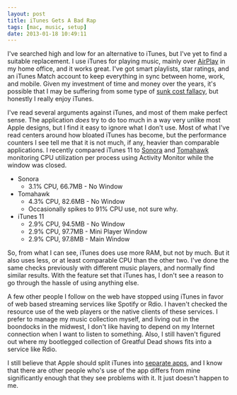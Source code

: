 ```yaml
---
layout: post
title: iTunes Gets A Bad Rap
tags: [mac, music, setup]
date: 2013-01-18 10:49:11
---
```


I've searched high and low for an alternative to iTunes, but I've yet to find a suitable replacement. I use iTunes for playing music, mainly over [AirPlay][1] in my home office, and it works great. I've got smart playlists, star ratings, and an iTunes Match account to keep everything in sync between home, work, and mobile. Given my investment of time and money over the years, it's possible that I may be suffering from some type of [sunk cost fallacy][2], but honestly I really enjoy iTunes. 

I've read several arguments against iTunes, and most of them make perfect sense. The application *does* try to do too much in a way very unlike most Apple designs, but I find it easy to ignore what I don't use. Most of what I've read centers around how bloated iTunes has become, but the performance counters I see tell me that it is not much, if any, heavier than comparable applications. I recently compared iTunes 11 to [Sonora][3] and [Tomahawk][4] monitoring CPU utilization per process using Activity Monitor while the window was closed. 

- Sonora 
	- 3.1% CPU, 66.7MB - No Window
- Tomahawk 
	- 4.3% CPU, 82.6MB - No Window
    - Occasionally spikes to 91% CPU use, not sure why.
- iTunes 11   
	- 2.9% CPU, 94.5MB - No Window
	- 2.9% CPU, 97.7MB - Mini Player Window
	- 2.9% CPU, 97.8MB - Main Window

So, from what I can see, iTunes does use more RAM, but not by much. But it also uses less, or at least comparable CPU than the other two. I've done the same checks previously with different music players, and normally find similar results. With the feature set that iTunes has, I don't see a reason to go through the hassle of using anything else. 

A few other people I follow on the web have stopped using iTunes in favor of web based streaming services like Spotify or Rdio. I haven't checked the resource use of the web players or the native clients of these services. I prefer to manage my music collection myself, and living out in the boondocks in the midwest, I don't like having to depend on my Internet connection when I want to listen to something. Also, I still haven't figured out where my bootlegged collection of Greatful Dead shows fits into a service like Rdio.

I still believe that Apple should split iTunes into [separate apps][5], and I know that there are other people who's use of the app differs from mine significantly enough that they see problems with it. It just doesn't happen to me.


[1]: https://www.apple.com/airportexpress/#airplay
[2]: https://en.wikipedia.org/wiki/Sunk_costs#Loss_aversion_and_the_sunk_cost_fallacy
[3]: http://getsonora.com
[4]: http://www.tomahawk-player.org
[5]: http://gigaom.com/2009/11/06/iapps-the-software-suite-apple-should-create/